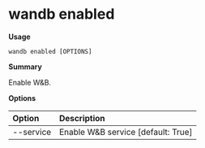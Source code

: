 # wandb enabled

**Usage**

`wandb enabled [OPTIONS]`

**Summary**

Enable W&B.

**Options**

| **Option** | **Description** |
| :--- | :--- |
| --service | Enable W&B service  [default: True] |

